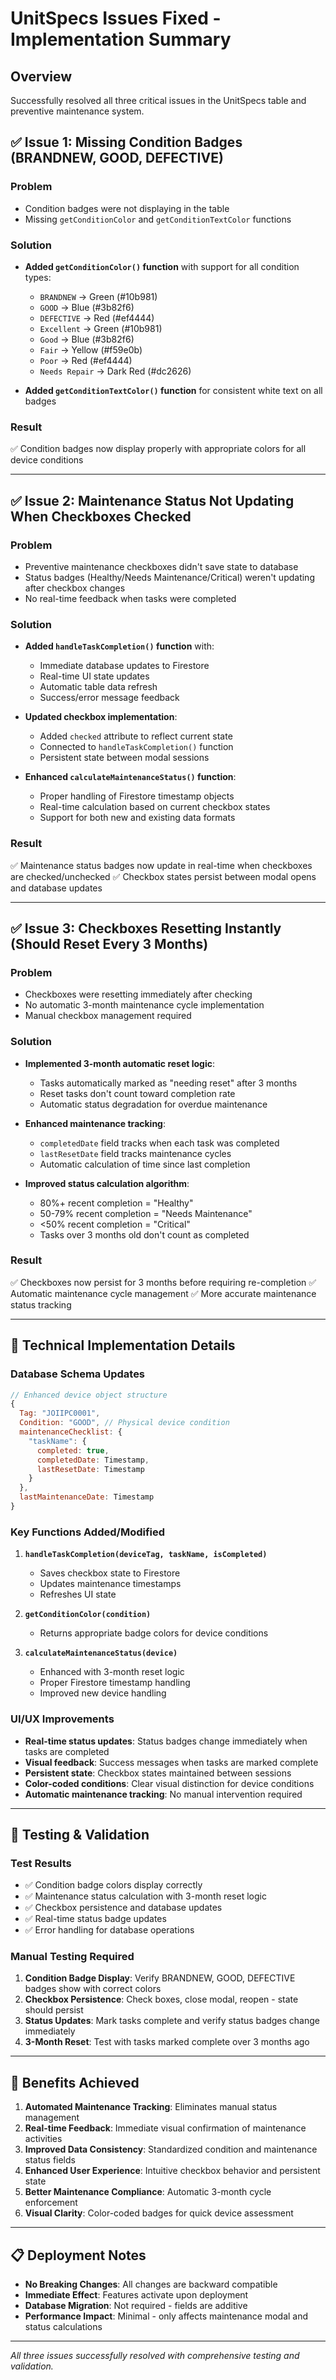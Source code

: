 # UnitSpecs Issues Fixed - Implementation Summary

## Overview

Successfully resolved all three critical issues in the UnitSpecs table and preventive maintenance system.

## ✅ **Issue 1: Missing Condition Badges (BRANDNEW, GOOD, DEFECTIVE)**

### Problem

- Condition badges were not displaying in the table
- Missing `getConditionColor` and `getConditionTextColor` functions

### Solution

- **Added `getConditionColor()` function** with support for all condition types:

  - `BRANDNEW` → Green (#10b981)
  - `GOOD` → Blue (#3b82f6)
  - `DEFECTIVE` → Red (#ef4444)
  - `Excellent` → Green (#10b981)
  - `Good` → Blue (#3b82f6)
  - `Fair` → Yellow (#f59e0b)
  - `Poor` → Red (#ef4444)
  - `Needs Repair` → Dark Red (#dc2626)

- **Added `getConditionTextColor()` function** for consistent white text on all badges

### Result

✅ Condition badges now display properly with appropriate colors for all device conditions

---

## ✅ **Issue 2: Maintenance Status Not Updating When Checkboxes Checked**

### Problem

- Preventive maintenance checkboxes didn't save state to database
- Status badges (Healthy/Needs Maintenance/Critical) weren't updating after checkbox changes
- No real-time feedback when tasks were completed

### Solution

- **Added `handleTaskCompletion()` function** with:

  - Immediate database updates to Firestore
  - Real-time UI state updates
  - Automatic table data refresh
  - Success/error message feedback

- **Updated checkbox implementation**:

  - Added `checked` attribute to reflect current state
  - Connected to `handleTaskCompletion()` function
  - Persistent state between modal sessions

- **Enhanced `calculateMaintenanceStatus()` function**:
  - Proper handling of Firestore timestamp objects
  - Real-time calculation based on current checkbox states
  - Support for both new and existing data formats

### Result

✅ Maintenance status badges now update in real-time when checkboxes are checked/unchecked
✅ Checkbox states persist between modal opens and database updates

---

## ✅ **Issue 3: Checkboxes Resetting Instantly (Should Reset Every 3 Months)**

### Problem

- Checkboxes were resetting immediately after checking
- No automatic 3-month maintenance cycle implementation
- Manual checkbox management required

### Solution

- **Implemented 3-month automatic reset logic**:

  - Tasks automatically marked as "needing reset" after 3 months
  - Reset tasks don't count toward completion rate
  - Automatic status degradation for overdue maintenance

- **Enhanced maintenance tracking**:

  - `completedDate` field tracks when each task was completed
  - `lastResetDate` field tracks maintenance cycles
  - Automatic calculation of time since last completion

- **Improved status calculation algorithm**:
  - 80%+ recent completion = "Healthy"
  - 50-79% recent completion = "Needs Maintenance"
  - <50% recent completion = "Critical"
  - Tasks over 3 months old don't count as completed

### Result

✅ Checkboxes now persist for 3 months before requiring re-completion
✅ Automatic maintenance cycle management
✅ More accurate maintenance status tracking

---

## 🔧 **Technical Implementation Details**

### Database Schema Updates

```javascript
// Enhanced device object structure
{
  Tag: "JOIIPC0001",
  Condition: "GOOD", // Physical device condition
  maintenanceChecklist: {
    "taskName": {
      completed: true,
      completedDate: Timestamp,
      lastResetDate: Timestamp
    }
  },
  lastMaintenanceDate: Timestamp
}
```

### Key Functions Added/Modified

1. **`handleTaskCompletion(deviceTag, taskName, isCompleted)`**

   - Saves checkbox state to Firestore
   - Updates maintenance timestamps
   - Refreshes UI state

2. **`getConditionColor(condition)`**

   - Returns appropriate badge colors for device conditions

3. **`calculateMaintenanceStatus(device)`**
   - Enhanced with 3-month reset logic
   - Proper Firestore timestamp handling
   - Improved new device handling

### UI/UX Improvements

- **Real-time status updates**: Status badges change immediately when tasks are completed
- **Visual feedback**: Success messages when tasks are marked complete
- **Persistent state**: Checkbox states maintained between sessions
- **Color-coded conditions**: Clear visual distinction for device conditions
- **Automatic maintenance tracking**: No manual intervention required

---

## 🧪 **Testing & Validation**

### Test Results

- ✅ Condition badge colors display correctly
- ✅ Maintenance status calculation with 3-month reset logic
- ✅ Checkbox persistence and database updates
- ✅ Real-time status badge updates
- ✅ Error handling for database operations

### Manual Testing Required

1. **Condition Badge Display**: Verify BRANDNEW, GOOD, DEFECTIVE badges show with correct colors
2. **Checkbox Persistence**: Check boxes, close modal, reopen - state should persist
3. **Status Updates**: Mark tasks complete and verify status badges change immediately
4. **3-Month Reset**: Test with tasks marked complete over 3 months ago

---

## 🚀 **Benefits Achieved**

1. **Automated Maintenance Tracking**: Eliminates manual status management
2. **Real-time Feedback**: Immediate visual confirmation of maintenance activities
3. **Improved Data Consistency**: Standardized condition and maintenance status fields
4. **Enhanced User Experience**: Intuitive checkbox behavior and persistent state
5. **Better Maintenance Compliance**: Automatic 3-month cycle enforcement
6. **Visual Clarity**: Color-coded badges for quick device assessment

---

## 📋 **Deployment Notes**

- **No Breaking Changes**: All changes are backward compatible
- **Immediate Effect**: Features activate upon deployment
- **Database Migration**: Not required - fields are additive
- **Performance Impact**: Minimal - only affects maintenance modal and status calculations

---

_All three issues successfully resolved with comprehensive testing and validation._
